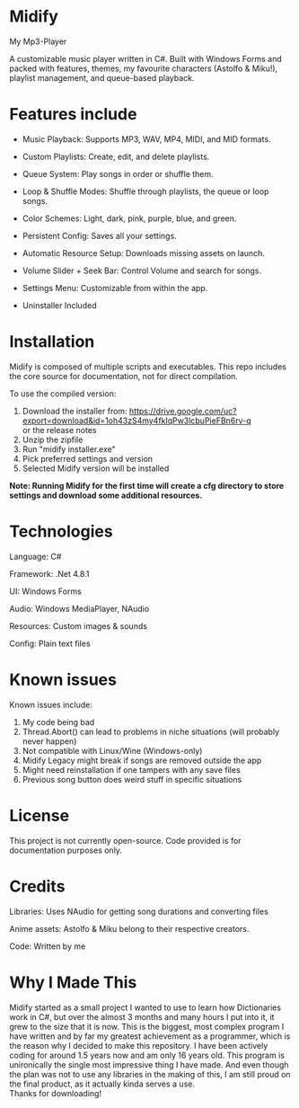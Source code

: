 # Midify
My Mp3-Player

A customizable music player written in C#. Built with Windows Forms and packed with features, themes, my favourite characters (Astolfo & Miku!), playlist management, and queue-based playback.

# Features include

- Music Playback: Supports MP3, WAV, MP4, MIDI, and MID formats.

- Custom Playlists: Create, edit, and delete playlists.

- Queue System: Play songs in order or shuffle them.

- Loop & Shuffle Modes: Shuffle through playlists, the queue or loop songs.

- Color Schemes: Light, dark, pink, purple, blue, and green.
 
- Persistent Config: Saves all your settings.

- Automatic Resource Setup: Downloads missing assets on launch.

- Volume Slider + Seek Bar: Control Volume and search for songs.

- Settings Menu: Customizable from within the app.

- Uninstaller Included

# Installation

Midify is composed of multiple scripts and executables. 
This repo includes the core source for documentation, not for direct compilation.

To use the compiled version:

1. Download the installer from: https://drive.google.com/uc?export=download&id=1oh43zS4my4fkIqPw3lcbuPieFBn6rv-q        
or the release notes
3. Unzip the zipfile
4. Run "midify installer.exe"
5. Pick preferred settings and version
6. Selected Midify version will be installed

**Note: Running Midify for the first time will create a cfg directory to store settings and download some additional resources.**

# Technologies

Language: C#

Framework: .Net 4.8.1

UI: Windows Forms

Audio: Windows MediaPlayer, NAudio

Resources: Custom images & sounds

Config: Plain text files

# Known issues

Known issues include:
1. My code being bad
2. Thread.Abort() can lead to problems in niche situations (will probably never happen)
3. Not compatible with Linux/Wine (Windows-only)
4. Midify Legacy might break if songs are removed outside the app
5. Might need reinstallation if one tampers with any save files
6. Previous song button does weird stuff in specific situations

# License

This project is not currently open-source. Code provided is for documentation purposes only.

# Credits

Libraries: Uses NAudio for getting song durations and converting files

Anime assets: Astolfo & Miku belong to their respective creators.

Code: Written by me

# Why I Made This

Midify started as a small project I wanted to use to learn how Dictionaries work in C#,
but over the almost 3 months and many hours I put into it, it grew to the size that it is now.
This is the biggest, most complex program I have written and by far my greatest achievement as a programmer,
which is the reason why I decided to make this repository. I have been actively coding for around 1.5 years
now and am only 16 years old. This program is unironically the single most impressive thing I have made.
And even though the plan was not to use any libraries in the making of this, I am still proud on the final 
product, as it actually kinda serves a use.            
Thanks for downloading!
